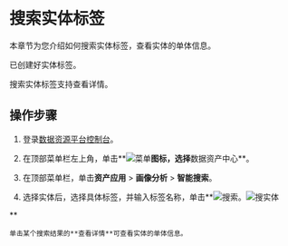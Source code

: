 # 搜索实体标签

本章节为您介绍如何搜索实体标签，查看实体的单体信息。

已创建好实体标签。

搜索实体标签支持查看详情。

## 操作步骤

1.  登录[数据资源平台控制台](https://dataq.console.aliyun.com)。

2.  在顶部菜单栏左上角，单击**![菜单](https://static-aliyun-doc.oss-accelerate.aliyuncs.com/assets/img/zh-CN/6504337061/p188771.png)**图标，选择**数据资产中心**。

3.  在顶部菜单栏，单击**资产应用** \> **画像分析** \> **智能搜索**。

4.  选择实体后，选择具体标签，并输入标签名称，单击**![搜索](https://static-aliyun-doc.oss-accelerate.aliyuncs.com/assets/img/zh-CN/1823117951/p58653.png)。![搜实体](https://static-aliyun-doc.oss-accelerate.aliyuncs.com/assets/img/zh-CN/3417160161/p217641.png)

**

    单击某个搜索结果的**查看详情**可查看实体的单体信息。


